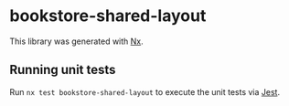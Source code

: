 # bookstore-shared-layout

This library was generated with [Nx](https://nx.dev).

## Running unit tests

Run `nx test bookstore-shared-layout` to execute the unit tests via [Jest](https://jestjs.io).
